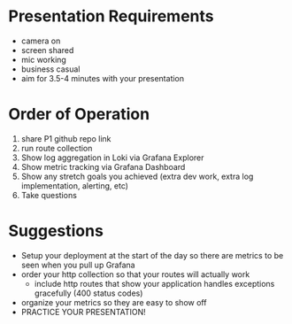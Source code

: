 # Presentation Requirements
- camera on
- screen shared
- mic working
- business casual
- aim for 3.5-4 minutes with your presentation

# Order of Operation
1. share P1 github repo link
2. run route collection
3. Show log aggregation in Loki via Grafana Explorer
4. Show metric tracking via Grafana Dashboard 
5. Show any stretch goals you achieved (extra dev work, extra log implementation, alerting, etc)
6. Take questions

# Suggestions
- Setup your deployment at the start of the day so there are metrics to be seen when you pull up Grafana
- order your http collection so that your routes will actually work
    - include http routes that show your application handles exceptions gracefully (400 status codes)
- organize your metrics so they are easy to show off
- PRACTICE YOUR PRESENTATION!